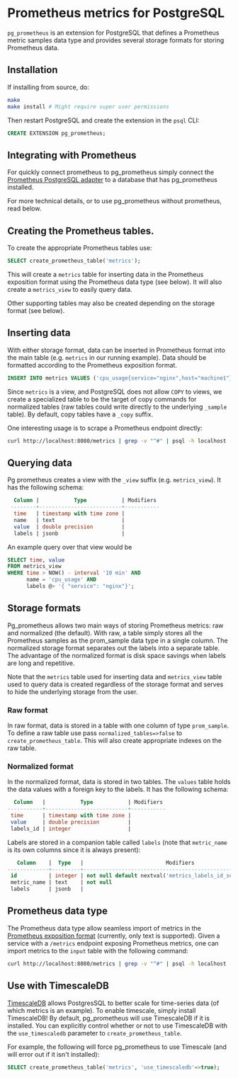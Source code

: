 # Prometheus metrics for PostgreSQL

`pg_prometheus` is an extension for PostgreSQL that defines a
Prometheus metric samples data type and provides several storage formats
for storing Prometheus data. 

## Installation

If installing from source, do:

```bash
make 
make install # Might require super user permissions
```

Then restart PostgreSQL and create the extension in the `psql` CLI:
```SQL
CREATE EXTENSION pg_prometheus;
```

##  Integrating with Prometheus

For quickly connect prometheus to pg_prometheus simply 
connect the [Prometheus PostgreSQL adapter](https://github.com/prometheus-adapter) to a
database that has pg_prometheus installed.

For more technical details, or to use pg_prometheus without prometheus, read below.


## Creating the Prometheus tables.

To create the appropriate Prometheus tables use:
```SQL
SELECT create_prometheus_table('metrics');
```

This will create a `metrics` table for inserting data in the Prometheus exposition format
using the Prometheus data type (see below). It will also create
a `metrics_view` to easily query data.

Other supporting tables may also be created depending on the storage format (see
below).

## Inserting data

With either storage format, data can be inserted in Prometheus format into the
main table (e.g. `metrics` in our running example). Data should be formatted
according to the Prometheus exposition format.

```SQL
INSERT INTO metrics VALUES ('cpu_usage{service="nginx",host="machine1"} 34.6 1494595898000');
```

Since `metrics` is a view, and PostgreSQL does not allow `COPY` to views, we
create a specialized table to be the target of copy commands for normalized
tables (raw tables could write directly to the underlying `_sample` table).
By default, copy tables have a `_copy` suffix.

One interesting usage is to scrape a Prometheus endpoint directly:

```bash
curl http://localhost:8080/metrics | grep -v "^#" | psql -h localhost -U postgres -p 5432 -c "COPY metrics_copy FROM STDIN
```

## Querying data

Pg prometheus creates a view with the `_view` suffix (e.g. `metrics_view`). It has
the following schema:

```SQL
  Column |           Type           | Modifiers
 --------+--------------------------+-----------
  time   | timestamp with time zone |
  name   | text                     |
  value  | double precision         |
  labels | jsonb                    |
```

An example query over that view would be 
```SQL
SELECT time, value
FROM metrics_view
WHERE time > NOW() - interval '10 min' AND
      name = 'cpu_usage' AND
      labels @> '{ "service": "nginx"}';
```

## Storage formats

Pg_prometheus allows two main ways of storing Prometheus metrics: raw and
normalized (the default). With raw, a table simply stores all the Prometheus samples as the
prom_sample data type in a single column.  The normalized storage format
separates out the labels into a separate table. The advantage of the normalized
format is disk space savings when labels are long and repetitive.

Note that the `metrics` table used for inserting data and `metrics_view` table
used to query data is created regardless of the storage format and serves to
hide the underlying storage from the user.

### Raw format

In raw format, data is stored in a table with one column of type `prom_sample`.
To define a raw table use pass `normalized_tables=>false` to `create_prometheus_table`.
This will also create appropriate indexes on the raw table.

### Normalized format

In the normalized format, data is stored in two tables. The `values` table
holds the data values with a foreign key to the labels. It has the following schema:

```SQL
  Column   |           Type           | Modifiers
-----------+--------------------------+-----------
 time      | timestamp with time zone |
 value     | double precision         |
 labels_id | integer                  |
```

Labels are stored in a companion table called `labels`
(note that `metric_name` is its own columns since it is always
present):

```SQL
   Column    |  Type   |                          Modifiers                          
-------------+---------+-------------------------------------------------------------
 id          | integer | not null default nextval('metrics_labels_id_seq'::regclass)
 metric_name | text    | not null
 labels      | jsonb   | 
```

## Prometheus data type 

The Prometheus data type allow seamless import of metrics in the [Prometheus exposition
format](https://prometheus.io/docs/instrumenting/exposition_formats/)
(currently, only text is supported). Given a service with a `/metrics` endpoint
exposing Prometheus metrics, one can import metrics to the `input` table with
the following command:

```bash
curl http://localhost:8080/metrics | grep -v "^#" | psql -h localhost -U postgres -p 5432 -c "COPY metrics_copy FROM STDIN"
```

## Use with TimescaleDB

[TimescaleDB](http://www.timescale.com/) allows PostgresSQL to better scale for
time-series data (of which metrics is an example). To enable timescale, simply
install TimescaleDB! By default, pg_prometheus will use TimescaleDB if it is
installed. You can explicitly control whether or not to use TimescaleDB with the
`use_timescaledb` parameter to `create_prometheus_table`.

For example, the following will force pg_prometheus to use Timescale (and will
error out if it isn't installed):
```SQL
SELECT create_prometheus_table('metrics', 'use_timescaledb'=>true);
```
